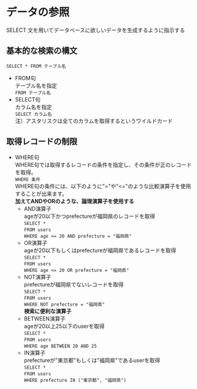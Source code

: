 # データの参照
SELECT 文を用いてデータベースに欲しいデータを生成するように指示する
## 基本的な検索の構文
`SELECT * FROM テーブル名`  
* FROM句  
テーブル名を指定  
`FROM テーブル名`  
* SELECT句  
カラム名を指定  
`SELECT カラム名`  
注）アスタリスクは全てのカラムを取得するというワイルドカード
## 取得レコードの制限
* WHERE句  
WHERE句では取得するレコードの条件を指定し、その条件が正のレコードを取得。  
`WHERE 条件`  
WHERE句の条件には、以下のように"="や"<="のような比較演算子を使用することが出来ます。  
**加えてANDやORのような、論理演算子を使用する**  
  * AND演算子  
  ageが20以下かつprefectureが福岡県のレコードを取得  
  `SELECT *`  
  `FROM users`  
  `WHERE age <= 20 AND prefecture = "福岡県"`  
  * OR演算子  
  ageが20以下もしくはprefectureが福岡県であるレコードを取得  
  `SELECT *`  
  `FROM users`  
  `WHERE age <= 20 OR prefecture = "福岡県"`  
  * NOT演算子  
  prefectureが福岡県でないレコードを取得  
  `SELECT *`  
  `FROM users`  
  `WHERE NOT prefecture = "福岡県"`  
**検索に便利な演算子**  
  * BETWEEN演算子  
  ageが20以上25以下のuserを取得  
  `SELECT *`  
  `FROM users`  
  `WHERE age BETWEEN 20 AND 25`  
  * IN演算子  
  prefectureが"東京都"もしくは"福岡県"であるuserを取得  
  `SELECT *`  
  `FROM users`  
  `WHERE prefecture IN ("東京都", "福岡県")`  
  